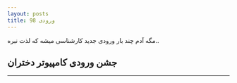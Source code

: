 ```yaml
---
layout: posts
title: ورودی 98
---
```


مگه آدم چند بار ورودی جدید کارشناسی میشه که لذت نبره.. 
  
## جشن ورودی کامپیوتر دختران




---

